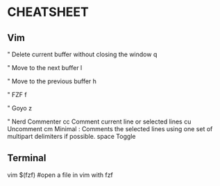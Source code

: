 CHEATSHEET
==========


Vim
---


" Delete current buffer without closing the window
  <Leader>q

" Move to the next buffer
  <leader>l

" Move to the previous buffer
  <leader>h 

" FZF
  <leader>f 

" Goyo
  <leader>z

" Nerd Commenter
  <leader>cc Comment current line or selected lines
  <leader>cu Uncomment
  <leader>cm Minimal : Comments the selected lines using one set of multipart delimiters if possible.
  <leader>space Toggle


Terminal
--------

  vim $(fzf) #open a file in vim with fzf

